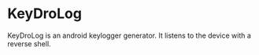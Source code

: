 # KeyDroLog
KeyDroLog is an android keylogger generator. It listens to the device with a reverse shell.
